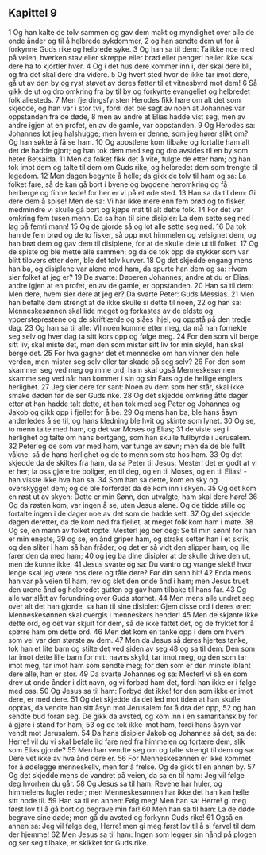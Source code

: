 ## Kapittel 9

1 Og han kalte de tolv sammen og gav dem makt og myndighet over alle de onde ånder og til å helbrede sykdommer,
2 og han sendte dem ut for å forkynne Guds rike og helbrede syke.
3 Og han sa til dem: Ta ikke noe med på veien, hverken stav eller skreppe eller brød eller penger! heller ikke skal dere ha to kjortler hver.
4 Og i det hus dere kommer inn i, der skal dere bli, og fra det skal dere dra videre.
5 Og hvert sted hvor de ikke tar imot dere, gå ut av den by og ryst støvet av deres føtter til et vitnesbyrd mot dem!
6 Så gikk de ut og dro omkring fra by til by og forkynte evangeliet og helbredet folk allesteds.
7 Men fjerdingsfyrsten Herodes fikk høre om alt det som skjedde, og han var i stor tvil, fordi det ble sagt av noen at Johannes var oppstanden fra de døde,
8 men av andre at Elias hadde vist seg, men av andre igjen at en profet, en av de gamle, var oppstanden.
9 Og Herodes sa: Johannes lot jeg halshugge; men hvem er denne, som jeg hører slikt om? Og han søkte å få se ham.
10 Og apostlene kom tilbake og fortalte ham alt det de hadde gjort; og han tok dem med seg og dro avsides til en by som heter Betsaida.
11 Men da folket fikk det å vite, fulgte de etter ham; og han tok imot dem og talte til dem om Guds rike, og helbredet dem som trengte til legedom.
12 Men dagen begynte å helle; da gikk de tolv til ham og sa: La folket fare, så de kan gå bort i byene og bygdene heromkring og få herberge og finne føde! for her er vi på et øde sted.
13 Han sa da til dem: Gi dere dem å spise! Men de sa: Vi har ikke mere enn fem brød og to fisker, medmindre vi skulle gå bort og kjøpe mat til alt dette folk.
14 For det var omkring fem tusen menn. Da sa han til sine disipler: La dem sette seg ned i lag på femti mann!
15 Og de gjorde så og lot alle sette seg ned.
16 Da tok han de fem brød og de to fisker, så opp mot himmelen og velsignet dem, og han brøt dem og gav dem til disiplene, for at de skulle dele ut til folket.
17 Og de spiste og ble mette alle sammen; og da de tok opp de stykker som var blitt tilovers etter dem, ble det tolv kurver.
18 Og det skjedde engang mens han ba, og disiplene var alene med ham, da spurte han dem og sa: Hvem sier folket at jeg er?
19 De svarte: Døperen Johannes; andre at du er Elias; andre igjen at en profet, en av de gamle, er oppstanden.
20 Han sa til dem: Men dere, hvem sier dere at jeg er? Da svarte Peter: Guds Messias.
21 Men han befalte dem strengt at de ikke skulle si dette til noen,
22 og han sa: Menneskesønnen skal lide meget og forkastes av de eldste og yppersteprestene og de skriftlærde og slåes ihjel, og oppstå på den tredje dag.
23 Og han sa til alle: Vil noen komme etter meg, da må han fornekte seg selv og hver dag ta sitt kors opp og følge meg.
24 For den som vil berge sitt liv, skal miste det, men den som mister sitt liv for min skyld, han skal berge det.
25 For hva gagner det et menneske om han vinner den hele verden, men mister seg selv eller tar skade på seg selv?
26 For den som skammer seg ved meg og mine ord, ham skal også Menneskesønnen skamme seg ved når han kommer i sin og sin Fars og de hellige englers herlighet.
27 Jeg sier dere for sant: Noen av dem som her står, skal ikke smake døden før de ser Guds rike.
28 Og det skjedde omkring åtte dager etter at han hadde talt dette, at han tok med seg Peter og Johannes og Jakob og gikk opp i fjellet for å be.
29 Og mens han ba, ble hans åsyn anderledes å se til, og hans kledning ble hvit og skinte som lynet.
30 Og se, to menn talte med ham, og det var Moses og Elias;
31 de viste seg i herlighet og talte om hans bortgang, som han skulle fullbyrde i Jerusalem.
32 Peter og de som var med ham, var tunge av søvn; men da de ble fullt våkne, så de hans herlighet og de to menn som sto hos ham.
33 Og det skjedde da de skiltes fra ham, da sa Peter til Jesus: Mester! det er godt at vi er her; la oss gjøre tre boliger, en til deg, og en til Moses, og en til Elias! - han visste ikke hva han sa.
34 Som han sa dette, kom en sky og overskygget dem; og de ble forferdet da de kom inn i skyen.
35 Og det kom en røst ut av skyen: Dette er min Sønn, den utvalgte; ham skal dere høre!
36 Og da røsten kom, var ingen å se, uten Jesus alene. Og de tidde stille og fortalte ingen i de dager noe av det som de hadde sett.
37 Og det skjedde dagen deretter, da de kom ned fra fjellet, at meget folk kom ham i møte.
38 Og se, en mann av folket ropte: Mester! jeg ber deg: Se til min sønn! for han er min eneste,
39 og se, en ånd griper ham, og straks setter han i et skrik, og den sliter i ham så han fråder; og det er så vidt den slipper ham, og ille farer den da med ham;
40 og jeg ba dine disipler at de skulle drive den ut, men de kunne ikke.
41 Jesus svarte og sa: Du vantro og vrange slekt! hvor lenge skal jeg være hos dere og tåle dere? Før din sønn hit!
42 Enda mens han var på veien til ham, rev og slet den onde ånd i ham; men Jesus truet den urene ånd og helbredet gutten og gav ham tilbake til hans far.
43 Og alle var slått av forundring over Guds storhet.
44 Men mens alle undret seg over alt det han gjorde, sa han til sine disipler: Gjem disse ord i deres ører: Menneskesønnen skal overgis i menneskers hender!
45 Men de skjønte ikke dette ord, og det var skjult for dem, så de ikke fattet det, og de fryktet for å spørre ham om dette ord.
46 Men det kom en tanke opp i dem om hvem som vel var den største av dem.
47 Men da Jesus så deres hjertes tanke, tok han et lite barn og stilte det ved siden av seg
48 og sa til dem: Den som tar imot dette lille barn for mitt navns skyld, tar imot meg, og den som tar imot meg, tar imot ham som sendte meg; for den som er den minste iblant dere alle, han er stor.
49 Da svarte Johannes og sa: Mester! vi så en som drev ut onde ånder i ditt navn, og vi forbød ham det, fordi han ikke er i følge med oss.
50 Og Jesus sa til ham: Forbyd det ikke! for den som ikke er imot dere, er med dere.
51 Og det skjedde da det led mot tiden at han skulle opptas, da vendte han sitt åsyn mot Jerusalem for å dra der opp,
52 og han sendte bud foran seg. De gikk da avsted, og kom inn i en samaritansk by for å gjøre i stand for ham;
53 og de tok ikke imot ham, fordi hans åsyn var vendt mot Jerusalem.
54 Da hans disipler Jakob og Johannes så det, sa de: Herre! vil du vi skal befale ild fare ned fra himmelen og fortære dem, slik som Elias gjorde?
55 Men han vendte seg om og talte strengt til dem og sa: Dere vet ikke av hva ånd dere er.
56 For Menneskesønnen er ikke kommet for å ødelegge menneskeliv, men for å frelse. Og de gikk til en annen by.
57 Og det skjedde mens de vandret på veien, da sa en til ham: Jeg vil følge deg hvorhen du går.
58 Og Jesus sa til ham: Revene har huler, og himmelens fugler reder; men Menneskesønnen har ikke det han kan helle sitt hode til.
59 Han sa til en annen: Følg meg! Men han sa: Herre! gi meg først lov til å gå bort og begrave min far!
60 Men han sa til ham: La de døde begrave sine døde; men gå du avsted og forkynn Guds rike!
61 Også en annen sa: Jeg vil følge deg, Herre! men gi meg først lov til å si farvel til dem der hjemme!
62 Men Jesus sa til ham: Ingen som legger sin hånd på plogen og ser seg tilbake, er skikket for Guds rike.
